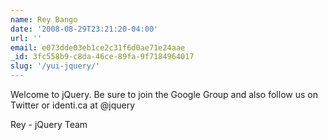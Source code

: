 ```yaml
---
name: Rey Bango
date: '2008-08-29T23:21:20-04:00'
url: ''
email: e073dde03eb1ce2c31f6d0ae71e24aae
_id: 3fc558b9-c8da-46ce-89fa-9f7184964017
slug: '/yui-jquery/'
---
```


Welcome to jQuery. Be sure to join the Google Group and also follow us on
Twitter or identi.ca at @jquery

Rey - jQuery Team

